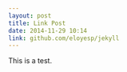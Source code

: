```yaml
---
layout: post
title: Link Post 
date: 2014-11-29 10:14
link: github.com/eloyesp/jekyll
---
```


This is a test. 